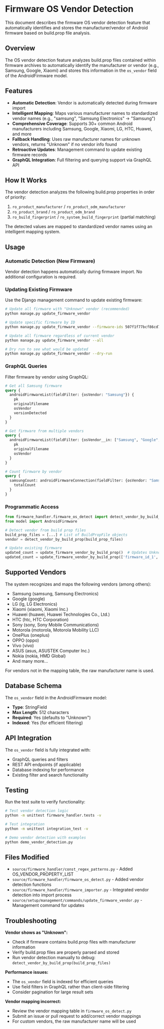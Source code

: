 # Firmware OS Vendor Detection

This document describes the firmware OS vendor detection feature that automatically identifies and stores the manufacturer/vendor of Android firmware based on build.prop file analysis.

## Overview

The OS vendor detection feature analyzes build.prop files contained within firmware archives to automatically identify the manufacturer or vendor (e.g., Samsung, Google, Xiaomi) and stores this information in the `os_vendor` field of the AndroidFirmware model.

## Features

- **Automatic Detection**: Vendor is automatically detected during firmware import
- **Intelligent Mapping**: Maps various manufacturer names to standardized vendor names (e.g., "samsung", "Samsung Electronics" → "Samsung")
- **Comprehensive Coverage**: Supports 30+ common Android manufacturers including Samsung, Google, Xiaomi, LG, HTC, Huawei, and more
- **Fallback Handling**: Uses raw manufacturer names for unknown vendors, returns "Unknown" if no vendor info found
- **Retroactive Updates**: Management command to update existing firmware records
- **GraphQL Integration**: Full filtering and querying support via GraphQL API

## How It Works

The vendor detection analyzes the following build.prop properties in order of priority:

1. `ro_product_manufacturer` / `ro_product_odm_manufacturer`
2. `ro_product_brand` / `ro_product_odm_brand`  
3. `ro_build_fingerprint` / `ro_system_build_fingerprint` (partial matching)

The detected values are mapped to standardized vendor names using an intelligent mapping system.

## Usage

### Automatic Detection (New Firmware)

Vendor detection happens automatically during firmware import. No additional configuration is required.

### Updating Existing Firmware

Use the Django management command to update existing firmware:

```bash
# Update all firmware with "Unknown" vendor (recommended)
python manage.py update_firmware_vendor

# Update specific firmware by ID
python manage.py update_firmware_vendor --firmware-ids 507f1f77bcf86cd799439011 507f1f77bcf86cd799439012

# Update all firmware regardless of current vendor
python manage.py update_firmware_vendor --all

# Dry run to see what would be updated
python manage.py update_firmware_vendor --dry-run
```

### GraphQL Queries

Filter firmware by vendor using GraphQL:

```graphql
# Get all Samsung firmware
query {
  androidFirmwareList(fieldFilter: {osVendor: "Samsung"}) {
    pk
    originalFilename
    osVendor
    versionDetected
  }
}

# Get firmware from multiple vendors
query {
  androidFirmwareList(fieldFilter: {osVendor__in: ["Samsung", "Google", "Xiaomi"]}) {
    pk
    originalFilename
    osVendor
  }
}

# Count firmware by vendor
query {
  samsungCount: androidFirmwareConnection(fieldFilter: {osVendor: "Samsung"}) {
    totalCount
  }
}
```

### Programmatic Access

```python
from firmware_handler.firmware_os_detect import detect_vendor_by_build_prop, update_firmware_vendor_by_build_prop
from model import AndroidFirmware

# Detect vendor from build prop files
build_prop_files = [...] # List of BuildPropFile objects
vendor = detect_vendor_by_build_prop(build_prop_files)

# Update existing firmware
updated_count = update_firmware_vendor_by_build_prop()  # Updates Unknown vendor only
updated_count = update_firmware_vendor_by_build_prop(['firmware_id_1', 'firmware_id_2'])  # Specific IDs
```

## Supported Vendors

The system recognizes and maps the following vendors (among others):

- Samsung (samsung, Samsung Electronics)
- Google (google)
- LG (lg, LG Electronics)
- Xiaomi (xiaomi, Xiaomi Inc.)
- Huawei (huawei, Huawei Technologies Co., Ltd.)
- HTC (htc, HTC Corporation)
- Sony (sony, Sony Mobile Communications)
- Motorola (motorola, Motorola Mobility LLC)
- OnePlus (oneplus)
- OPPO (oppo)
- Vivo (vivo)
- ASUS (asus, ASUSTEK Computer Inc.)
- Nokia (nokia, HMD Global)
- And many more...

For vendors not in the mapping table, the raw manufacturer name is used.

## Database Schema

The `os_vendor` field in the AndroidFirmware model:
- **Type**: StringField
- **Max Length**: 512 characters  
- **Required**: Yes (defaults to "Unknown")
- **Indexed**: Yes (for efficient filtering)

## API Integration

The `os_vendor` field is fully integrated with:
- GraphQL queries and filters
- REST API endpoints (if applicable)
- Database indexing for performance
- Existing filter and search functionality

## Testing

Run the test suite to verify functionality:

```bash
# Test vendor detection logic
python -m unittest firmware_handler.tests -v

# Test integration
python -m unittest integration_test -v

# Demo vendor detection with examples
python demo_vendor_detection.py
```

## Files Modified

- `source/firmware_handler/const_regex_patterns.py` - Added OS_VENDOR_PROPERTY_LIST
- `source/firmware_handler/firmware_os_detect.py` - Added vendor detection functions
- `source/firmware_handler/firmware_importer.py` - Integrated vendor detection into import process
- `source/setup/management/commands/update_firmware_vendor.py` - Management command for updates

## Troubleshooting

**Vendor shows as "Unknown":**
- Check if firmware contains build.prop files with manufacturer information
- Verify build.prop files are properly parsed and stored
- Run vendor detection manually to debug: `detect_vendor_by_build_prop(build_prop_files)`

**Performance issues:**
- The `os_vendor` field is indexed for efficient queries
- Use field filters in GraphQL rather than client-side filtering
- Consider pagination for large result sets

**Vendor mapping incorrect:**
- Review the vendor mapping table in `firmware_os_detect.py`
- Submit an issue or pull request to add/correct vendor mappings
- For custom vendors, the raw manufacturer name will be used